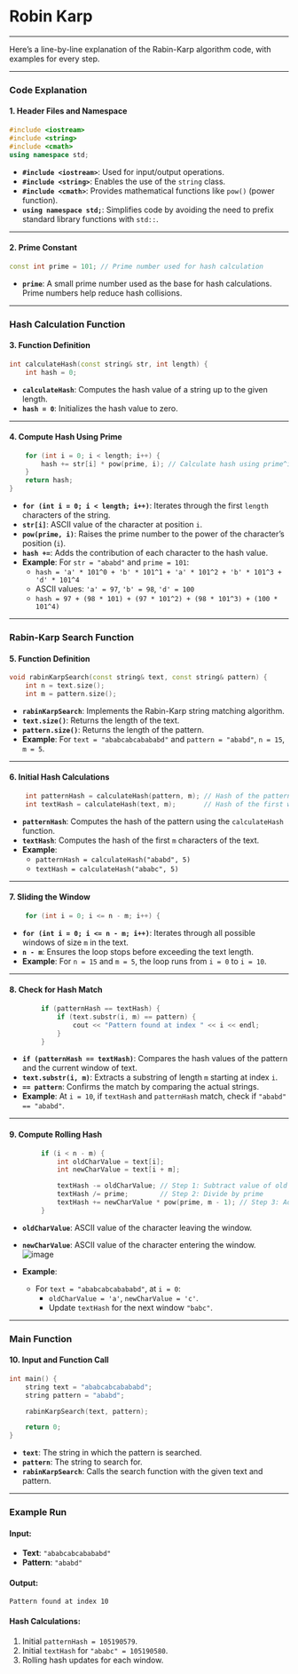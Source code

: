 # Robin Karp   
---   
Here’s a line-by-line explanation of the Rabin-Karp algorithm code, with examples for every step.

---

### **Code Explanation**

#### **1. Header Files and Namespace**

```cpp
#include <iostream>
#include <string>
#include <cmath>
using namespace std;
```

- **`#include <iostream>`**: Used for input/output operations.
- **`#include <string>`**: Enables the use of the `string` class.
- **`#include <cmath>`**: Provides mathematical functions like `pow()` (power function).
- **`using namespace std;`**: Simplifies code by avoiding the need to prefix standard library functions with `std::`.

---

#### **2. Prime Constant**

```cpp
const int prime = 101; // Prime number used for hash calculation
```

- **`prime`**: A small prime number used as the base for hash calculations. Prime numbers help reduce hash collisions.

---

### **Hash Calculation Function**

#### **3. Function Definition**

```cpp
int calculateHash(const string& str, int length) {
    int hash = 0;
```

- **`calculateHash`**: Computes the hash value of a string up to the given length.
- **`hash = 0`**: Initializes the hash value to zero.

---

#### **4. Compute Hash Using Prime**

```cpp
    for (int i = 0; i < length; i++) {
        hash += str[i] * pow(prime, i); // Calculate hash using prime^i
    }
    return hash;
}
```

- **`for (int i = 0; i < length; i++)`**: Iterates through the first `length` characters of the string.
- **`str[i]`**: ASCII value of the character at position `i`.
- **`pow(prime, i)`**: Raises the prime number to the power of the character’s position (`i`).
- **`hash +=`**: Adds the contribution of each character to the hash value.
- **Example**: For `str = "ababd"` and `prime = 101`:
  - `hash = 'a' * 101^0 + 'b' * 101^1 + 'a' * 101^2 + 'b' * 101^3 + 'd' * 101^4`
  - ASCII values: `'a' = 97`, `'b' = 98`, `'d' = 100`
  - `hash = 97 + (98 * 101) + (97 * 101^2) + (98 * 101^3) + (100 * 101^4)`

---

### **Rabin-Karp Search Function**

#### **5. Function Definition**

```cpp
void rabinKarpSearch(const string& text, const string& pattern) {
    int n = text.size();
    int m = pattern.size();
```

- **`rabinKarpSearch`**: Implements the Rabin-Karp string matching algorithm.
- **`text.size()`**: Returns the length of the text.
- **`pattern.size()`**: Returns the length of the pattern.
- **Example**: For `text = "ababcabcabababd"` and `pattern = "ababd"`, `n = 15`, `m = 5`.

---

#### **6. Initial Hash Calculations**

```cpp
    int patternHash = calculateHash(pattern, m); // Hash of the pattern
    int textHash = calculateHash(text, m);       // Hash of the first window of text
```

- **`patternHash`**: Computes the hash of the pattern using the `calculateHash` function.
- **`textHash`**: Computes the hash of the first `m` characters of the text.
- **Example**:
  - `patternHash = calculateHash("ababd", 5)`
  - `textHash = calculateHash("ababc", 5)`

---

#### **7. Sliding the Window**

```cpp
    for (int i = 0; i <= n - m; i++) {
```

- **`for (int i = 0; i <= n - m; i++)`**: Iterates through all possible windows of size `m` in the text.
- **`n - m`**: Ensures the loop stops before exceeding the text length.
- **Example**: For `n = 15` and `m = 5`, the loop runs from `i = 0` to `i = 10`.

---

#### **8. Check for Hash Match**

```cpp
        if (patternHash == textHash) {
            if (text.substr(i, m) == pattern) {
                cout << "Pattern found at index " << i << endl;
            }
        }
```

- **`if (patternHash == textHash)`**: Compares the hash values of the pattern and the current window of text.
- **`text.substr(i, m)`**: Extracts a substring of length `m` starting at index `i`.
- **`== pattern`**: Confirms the match by comparing the actual strings.
- **Example**: At `i = 10`, if `textHash` and `patternHash` match, check if `"ababd" == "ababd"`.

---

#### **9. Compute Rolling Hash**

```cpp
        if (i < n - m) {
            int oldCharValue = text[i];
            int newCharValue = text[i + m];

            textHash -= oldCharValue; // Step 1: Subtract value of old character
            textHash /= prime;        // Step 2: Divide by prime
            textHash += newCharValue * pow(prime, m - 1); // Step 3: Add value of new character
        }
```

- **`oldCharValue`**: ASCII value of the character leaving the window.
- **`newCharValue`**: ASCII value of the character entering the window.
![image](https://github.com/user-attachments/assets/0b60a30b-e281-4cd0-9602-6165f74d00e3)

- **Example**:
  - For `text = "ababcabcabababd"`, at `i = 0`:
    - `oldCharValue = 'a'`, `newCharValue = 'c'`.
    - Update `textHash` for the next window `"babc"`.

---

### **Main Function**

#### **10. Input and Function Call**

```cpp
int main() {
    string text = "ababcabcabababd";
    string pattern = "ababd";

    rabinKarpSearch(text, pattern);

    return 0;
}
```

- **`text`**: The string in which the pattern is searched.
- **`pattern`**: The string to search for.
- **`rabinKarpSearch`**: Calls the search function with the given text and pattern.

---

### **Example Run**

#### Input:
- **Text**: `"ababcabcabababd"`
- **Pattern**: `"ababd"`

#### Output:
```
Pattern found at index 10
```

#### Hash Calculations:
1. Initial `patternHash = 105190579`.
2. Initial `textHash` for `"ababc" = 105190580`.
3. Rolling hash updates for each window.
